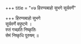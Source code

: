 +++
title = "०७ हिरण्यबाहो सुभगे सूर्यवर्णे"

+++
हिरण्यबाहो सुभगे  
सूर्यवर्णे वपुष्टमे ।  
रुतं गच्छति निष्कृतिः  
सेमं निष्कृधि पूरुषम् ॥